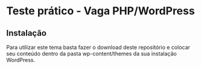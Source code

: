 # Teste prático - Vaga PHP/WordPress
## Instalação
Para utilizar este tema basta fazer o download deste repositório e colocar seu conteúdo dentro da pasta wp-content/themes da sua instalação WordPress.
